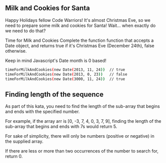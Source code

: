 ## Milk and Cookies for Santa
Happy Holidays fellow Code Warriors!
It's almost Christmas Eve, so we need to prepare some milk and cookies for Santa! Wait... when exactly do we need to do that?

Time for Milk and Cookies
Complete the function function that accepts a Date object, and returns true if it's Christmas Eve (December 24th), false otherwise.

Keep in mind Javascript's Date month is 0 based!

```sh 
timeForMilkAndCookies(new Date(2013, 11, 24))  // true
timeForMilkAndCookies(new Date(2013, 0, 23))   // false
timeForMilkAndCookies(new Date(3000, 11, 24))  // true
```

## Finding length of the sequence

As part of this kata, you need to find the length of the sub-array that begins and ends with the specified number.

For example, if the array arr is [0, -3, 7, 4, 0, 3, 7, 9], finding the length of the sub-array that begins and ends with 7s would return 5.

For sake of simplicity, there will only be numbers (positive or negative) in the supplied array.

If there are less or more than two occurrences of the number to search for, return 0.

